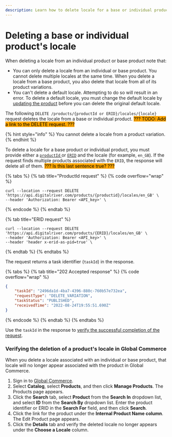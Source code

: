 ```yaml
---
description: Learn how to delete locale for a base or individual product programmatically.
---
```


# Deleting a base or individual product's locale

When deleting a locale from an individual product or base product note that:

* You can only delete a locale from an individual or base product. You cannot delete multiple locales at the same time. When you delete a locale from a base product, you also delete that locale from all of its product variations.
* You can't delete a default locale. Attempting to do so will result in an error. To delete a default locale, you must change the default locale by [updating the product](creating-or-updating-a-product.md#updating-an-individual-or-base-product) before you can delete the original default locale.

The following `DELETE /products/{productId or ERID}/locales/{locale}` request deletes the locale from a base or individual product. <mark style="background-color:orange;">??? TODO: Add a link to the DELETE request. ???</mark>

{% hint style="info" %}
You cannot delete a locale from a product variation.
{% endhint %}

To delete a locale  for a base product or individual product, you must provide either a [`productId` ](../administrator-browser-experience/product-basics/unique-product-identifier.md#product-identifier)or [`ERID`](../administrator-browser-experience/product-basics/unique-product-identifier.md#external-reference-identifier-and-the-shopper-resource) and the locale (for example, `en_GB`). If the request finds multiple products associated with the `ERID`, the response will delete all of them. <mark style="background-color:orange;">??? Is this last sentence true? ???</mark>

{% tabs %}
{% tab title="ProductId request" %}
{% code overflow="wrap" %}
```http
curl --location --request DELETE 'https://api.digitalriver.com/products/{productid}/locales/en_GB' \
--header 'Authorization: Bearer <API_key>' \
```
{% endcode %}
{% endtab %}

{% tab title="ERID request" %}
```
curl --location --request DELETE 'https://api.digitalriver.com/products/{ERID}/locales/en_GB' \
--header 'Authorization: Bearer <API_key>' \
--header 'header x-erid-as-pid=true' \
```
{% endtab %}
{% endtabs %}

The request returns a task identifier (`taskId`) in the response.&#x20;

{% tabs %}
{% tab title="202 Accepted response" %}
{% code overflow="wrap" %}
```json
{
    "taskId": "2496da1d-4ba7-4396-880c-760b57e732ea",
    "requestType": "DELETE_VARIATION",
    "taskStatus": "PUBLISHED",
    "receivedTime": "2022-08-24T19:55:51.690Z"
}
```
{% endcode %}
{% endtab %}
{% endtabs %}

Use the `taskId` in the response to [verify the successful completion of the request](verifying-the-successful-completion-of-a-request.md).

### Verifying the deletion of a product's locale in Global Commerce

When you delete a locale associated with an individual or base product, that locale will no longer appear associated with the product in Global Commerce.

1. Sign in to [Global Commerce](https://gc.digitalriver.com/gc/ent/login.do).
2. Select **Catalog**, select **Products**, and then click **Manage Products**. The Products page appears.
3. Click the **Search** tab, select **Product** from the **Search In** dropdown list, and select **ID** from the **Search By** dropdown list. Enter the product identifier or ERID in the **Search For** field, and then click **Search**.
4. Click the link for the product under the **Internal Product Name column**. The Edit Product page appears.
5. Click the **Details** tab and verify the deleted locale no longer appears under the **Choose a Locale** column.
